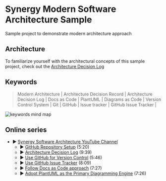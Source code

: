 # Synergy Modern Software Architecture Sample

Sample project to demonstrate modern architecture approach

## Architecture

To familiarize yourself with the architectural concepts of this sample project, 
check out the [Architecture Decision Log](docs/architecture/Architecture%20Decision%20Log.md)

## Keywords

> Modern Architecture |
> Architecture Decision Record | Architecture Decision Log |
> Docs as Code | PlantUML | Diagrams as Code |
> Version Control System | Git | GitHub |
> Issue tracker | GitHub Issue Tracker |

<!--
```plantuml
@startmindmap

* Synergy Modern Architecture

-- Process
---_ Version Control System
----_ Git
---_ Issue tracker
----_ GitHub Issues

-- Tools
---_ GitHub
---_ PlantUML

++ Documentation
+++_ Docs As Code
+++_ Diagrams as Code

++ Architecture
+++_ Architecture Decision Log
+++_ Architecture Decision Record

@endmindmap
```
-->
![keywords mind map](https://www.plantuml.com/plantuml/png/V91D2W8n38NtWdV8sc7ke2Yee23-RQLsmbYSDf9a5fxDXKVo2hOT1tJZhdtVoylFw_4SYnfMxqBbpMqu60v6iBi7vFeEQwgG0qpONfoYrPOn6SeIDamMHTAxFC4HMHm5c59GfYRMYwBFCDAvquzlAT8YA1jxHVx2Y_RSiHYOu_T4JH_UySzdqvYWX_Kg-Oe2PcHRZq6DnlP9AKv94vX87AQAqtQICpKRBs1wELV_xfMTtnBCqBgyruhgltoBbhXAgMECP-nF-GO00F__0m00) <!-- ← Generated image link. Do NOT modify it manually. -->

## Online series

* ▶️ [Synergy Software Architecture YouTube Channel](https://www.youtube.com/channel/UCTildHeLP4HoQVexsdrrHLA)
  * ▶️ [GitHub Repository Setup](https://www.youtube.com/watch?v=1xpCQnlqwFE) (5:20)
  * ▶️ [Architecture Decision Log](https://www.youtube.com/watch?v=td3vERoL_KQ) (9:39)
  * ▶️ [Use GitHub for Version Control](https://youtu.be/YZxJj41nQ7A) (5:46)
  * ▶️ [Use GitHub Issue Tracker](https://youtu.be/7S1QSb9skfw) (8:09)
  * ▶️ [Follow Docs as Code approach](https://youtu.be/pv0rfyymEwY) (7:27)
  * ▶️ [Adopt PlantUML as the Primary Diagramming Engine](https://youtu.be/x99410rf_nE) (7:26)